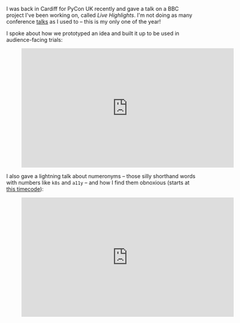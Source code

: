 I was back in Cardiff for PyCon UK recently and gave a talk on a BBC project I've been working on,
called *Live Highlights*. I'm not doing as many conference [talks](https://bennuttall.com/talks/) as
I used to – this is my only one of the year!

I spoke about how we prototyped an idea and built it up to be used in audience-facing trials:

<figure class="wp-block-embed">
<iframe width="560" height="315" src="https://www.youtube.com/embed/UEGMR0oCOqI?si=3zpwO9NhSK5F6jSm" title="YouTube video player" frameborder="0" allow="accelerometer; autoplay; clipboard-write; encrypted-media; gyroscope; picture-in-picture; web-share" referrerpolicy="strict-origin-when-cross-origin" allowfullscreen></iframe>
</figure>

I also gave a lightning talk about numeronyms – those silly shorthand words with numbers like `k8s`
and `a11y` – and how I find them obnoxious (starts at [this
timecode](https://www.youtube.com/watch?v=chxsC2WYNTE&t=3677s)):

<figure class="wp-block-embed">
<iframe width="560" height="315" src="https://www.youtube.com/embed/chxsC2WYNTE?si=FbSOy8rVbYMYsW1U&amp;start=3677" title="YouTube video player" frameborder="0" allow="accelerometer; autoplay; clipboard-write; encrypted-media; gyroscope; picture-in-picture; web-share" referrerpolicy="strict-origin-when-cross-origin" allowfullscreen></iframe>
</figure>